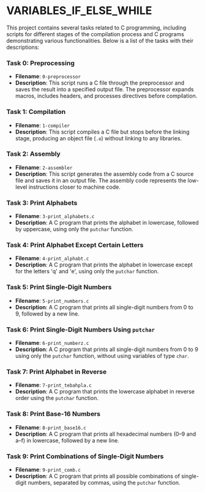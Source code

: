 # VARIABLES_IF_ELSE_WHILE
This project contains several tasks related to C programming, including scripts for different stages of the compilation process and C programs demonstrating various functionalities. Below is a list of the tasks with their descriptions:

### Task 0: Preprocessing
- **Filename**: `0-preprocessor`
- **Description**: This script runs a C file through the preprocessor and saves the result into a specified output file. The preprocessor expands macros, includes headers, and processes directives before compilation.

### Task 1: Compilation
- **Filename**: `1-compiler`
- **Description**: This script compiles a C file but stops before the linking stage, producing an object file (`.o`) without linking to any libraries.

### Task 2: Assembly
- **Filename**: `2-assembler`
- **Description**: This script generates the assembly code from a C source file and saves it in an output file. The assembly code represents the low-level instructions closer to machine code.

### Task 3: Print Alphabets
- **Filename**: `3-print_alphabets.c`
- **Description**: A C program that prints the alphabet in lowercase, followed by uppercase, using only the `putchar` function.

### Task 4: Print Alphabet Except Certain Letters
- **Filename**: `4-print_alphabt.c`
- **Description**: A C program that prints the alphabet in lowercase except for the letters 'q' and 'e', using only the `putchar` function.

### Task 5: Print Single-Digit Numbers
- **Filename**: `5-print_numbers.c`
- **Description**: A C program that prints all single-digit numbers from 0 to 9, followed by a new line.

### Task 6: Print Single-Digit Numbers Using `putchar`
- **Filename**: `6-print_numberz.c`
- **Description**: A C program that prints all single-digit numbers from 0 to 9 using only the `putchar` function, without using variables of type `char`.

### Task 7: Print Alphabet in Reverse
- **Filename**: `7-print_tebahpla.c`
- **Description**: A C program that prints the lowercase alphabet in reverse order using the `putchar` function.

### Task 8: Print Base-16 Numbers
- **Filename**: `8-print_base16.c`
- **Description**: A C program that prints all hexadecimal numbers (0–9 and a–f) in lowercase, followed by a new line.

### Task 9: Print Combinations of Single-Digit Numbers
- **Filename**: `9-print_comb.c`
- **Description**: A C program that prints all possible combinations of single-digit numbers, separated by commas, using the `putchar` function.


